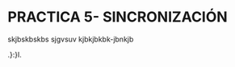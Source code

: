 #                                     PRACTICA 5- SINCRONIZACIÓN  
skjbskbskbs sjgvsuv kjbkjbkbk-jbnkjb

.}:}l.
